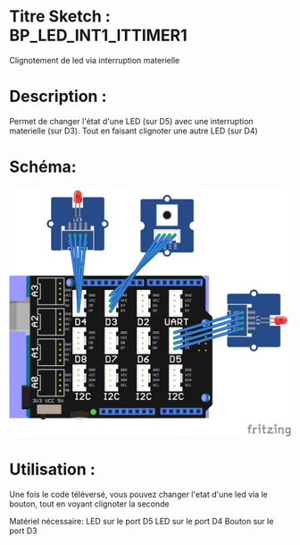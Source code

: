 # Titre Sketch : BP_LED_INT1_ITTIMER1
Clignotement de led via interruption materielle
# Description :

Permet de changer l'état d'une LED (sur D5) avec une interruption materielle (sur D3). Tout en faisant clignoter une autre LED (sur D4)

# Schéma: 

![Schéma](https://raw.githubusercontent.com/JustinMartinDev/ProjetArduino_C/master/BP_LED_INT1_ITTIMER1/schema_arduino.png)

# Utilisation :

Une fois le code téléversé, vous pouvez changer l'etat d'une led via le bouton, tout en voyant clignoter la seconde

Matériel nécessaire:
LED sur le port D5
LED sur le port D4
Bouton sur le port D3
